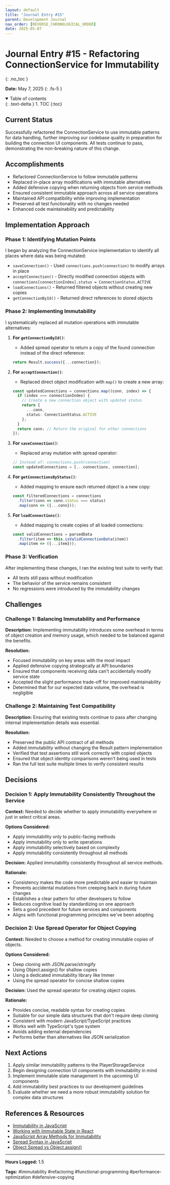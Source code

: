 ```yaml
---
layout: default
title: "Journal Entry #15"
parent: Development Journal
nav_order: [REVERSE_CHRONOLOGICAL_ORDER]
date: 2025-05-07
---
```


# Journal Entry #15 - Refactoring ConnectionService for Immutability
{: .no_toc }

**Date:** May 7, 2025
{: .fs-5 }

<details open markdown="block">
  <summary>
    Table of contents
  </summary>
  {: .text-delta }
1. TOC
{:toc}
</details>

## Current Status

Successfully refactored the ConnectionService to use immutable patterns for data handling, further improving our codebase quality in preparation for building the connection UI components. All tests continue to pass, demonstrating the non-breaking nature of this change.

## Accomplishments

- Refactored ConnectionService to follow immutable patterns
- Replaced in-place array modifications with immutable alternatives
- Added defensive copying when returning objects from service methods
- Ensured consistent immutable approach across all service operations
- Maintained API compatibility while improving implementation
- Preserved all test functionality with no changes needed
- Enhanced code maintainability and predictability

## Implementation Approach

### Phase 1: Identifying Mutation Points

I began by analyzing the ConnectionService implementation to identify all places where data was being mutated:

- `saveConnection()` - Used `connections.push(connection)` to modify arrays in place
- `acceptConnection()` - Directly modified connection objects with `connections[connectionIndex].status = ConnectionStatus.ACTIVE`
- `loadConnections()` - Returned filtered objects without creating new copies
- `getConnectionById()` - Returned direct references to stored objects

### Phase 2: Implementing Immutability

I systematically replaced all mutation operations with immutable alternatives:

1. **For `getConnectionById()`**:
   - Added spread operator to return a copy of the found connection instead of the direct reference:
   ```typescript
   return Result.success({...connection});
   ```

2. **For `acceptConnection()`**:
   - Replaced direct object modification with `map()` to create a new array:
   ```typescript
   const updatedConnections = connections.map((conn, index) => {
     if (index === connectionIndex) {
       // Create a new connection object with updated status
       return {
         ...conn,
         status: ConnectionStatus.ACTIVE
       };
     }
     return conn; // Return the original for other connections
   });
   ```

3. **For `saveConnection()`**:
   - Replaced array mutation with spread operator:
   ```typescript
   // Instead of: connections.push(connection)
   const updatedConnections = [...connections, connection];
   ```

4. **For `getConnectionsByStatus()`**:
   - Added mapping to ensure each returned object is a new copy:
   ```typescript
   const filteredConnections = connections
     .filter(conn => conn.status === status)
     .map(conn => ({...conn}));
   ```

5. **For `loadConnections()`**:
   - Added mapping to create copies of all loaded connections:
   ```typescript
   const validConnections = parsedData
     .filter(item => this.isValidConnectionData(item))
     .map(item => ({...item}));
   ```

### Phase 3: Verification

After implementing these changes, I ran the existing test suite to verify that:
- All tests still pass without modification
- The behavior of the service remains consistent
- No regressions were introduced by the immutability changes

## Challenges

### Challenge 1: Balancing Immutability and Performance

**Description:** Implementing immutability introduces some overhead in terms of object creation and memory usage, which needed to be balanced against the benefits.

**Resolution:**
- Focused immutability on key areas with the most impact
- Applied defensive copying strategically at API boundaries
- Ensured that components receiving data can't accidentally modify service state
- Accepted the slight performance trade-off for improved maintainability
- Determined that for our expected data volume, the overhead is negligible

### Challenge 2: Maintaining Test Compatibility

**Description:** Ensuring that existing tests continue to pass after changing internal implementation details was essential.

**Resolution:**
- Preserved the public API contract of all methods
- Added immutability without changing the Result pattern implementation
- Verified that test assertions still work correctly with copied objects
- Ensured that object identity comparisons weren't being used in tests
- Ran the full test suite multiple times to verify consistent results

## Decisions

### Decision 1: Apply Immutability Consistently Throughout the Service

**Context:** Needed to decide whether to apply immutability everywhere or just in select critical areas.

**Options Considered:**
- Apply immutability only to public-facing methods
- Apply immutability only to write operations
- Apply immutability selectively based on complexity
- Apply immutability consistently throughout all methods

**Decision:** Applied immutability consistently throughout all service methods.

**Rationale:**
- Consistency makes the code more predictable and easier to maintain
- Prevents accidental mutations from creeping back in during future changes
- Establishes a clear pattern for other developers to follow
- Reduces cognitive load by standardizing on one approach
- Sets a good precedent for future services and components
- Aligns with functional programming principles we've been adopting

### Decision 2: Use Spread Operator for Object Copying

**Context:** Needed to choose a method for creating immutable copies of objects.

**Options Considered:**
- Deep cloning with JSON.parse/stringify
- Using Object.assign() for shallow copies
- Using a dedicated immutability library like Immer
- Using the spread operator for concise shallow copies

**Decision:** Used the spread operator for creating object copies.

**Rationale:**
- Provides concise, readable syntax for creating copies
- Suitable for our simple data structures that don't require deep cloning
- Consistent with modern JavaScript/TypeScript practices
- Works well with TypeScript's type system
- Avoids adding external dependencies
- Performs better than alternatives like JSON serialization

## Next Actions

1. Apply similar immutability patterns to the PlayerStorageService
2. Begin designing connection UI components with immutability in mind
3. Implement immutable state management in the upcoming UI components
4. Add immutability best practices to our development guidelines
5. Evaluate whether we need a more robust immutability solution for complex data structures

## References & Resources

- [Immutability in JavaScript](https://developer.mozilla.org/en-US/docs/Glossary/Immutable)
- [Working with Immutable State in React](https://beta.reactjs.org/learn/updating-objects-in-state)
- [JavaScript Array Methods for Immutability](https://developer.mozilla.org/en-US/docs/Web/JavaScript/Reference/Global_Objects/Array/map)
- [Spread Syntax in JavaScript](https://developer.mozilla.org/en-US/docs/Web/JavaScript/Reference/Operators/Spread_syntax)
- [Object Spread vs Object.assign()](https://thecodebarbarian.com/object-assign-vs-object-spread.html)

---

**Hours Logged:** 1.5

**Tags:** #immutability #refactoring #functional-programming #performance-optimization #defensive-copying